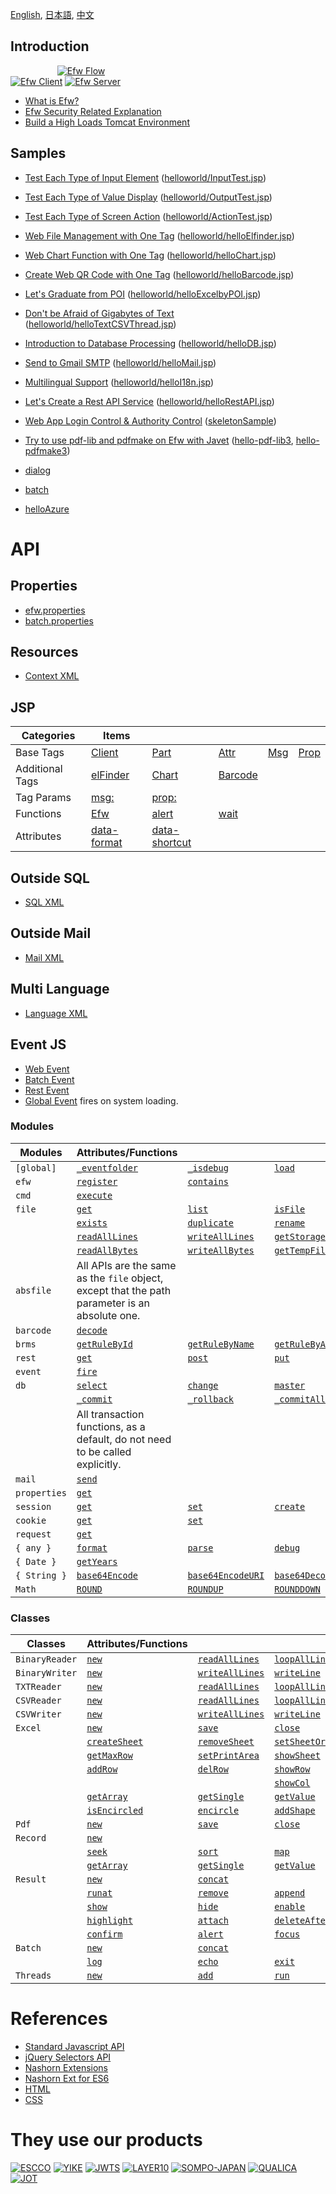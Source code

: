 [English](README.md), [日本語](README_J.md), [中文](README_C.md)

## Introduction

&nbsp;&nbsp;&nbsp;&nbsp;&nbsp;&nbsp;&nbsp;&nbsp;&nbsp;&nbsp;&nbsp;&nbsp;&nbsp;&nbsp;&nbsp;&nbsp;&nbsp;&nbsp;
[![Efw Flow](./help/img/efw_flow.png)](./help/img/efw_flow_org.png)<br>
[![Efw Client](./help/img/efw_client.png)](./help/img/efw_client_org.png)
[![Efw Server](./help/img/efw_server.png)](./help/img/efw_server_org.png)

* [What is Efw?](https://qiita.com/changkejun/items/844953846f3e6bed4a9d)
* [Efw Security Related Explanation](https://qiita.com/changkejun/items/70184f814ff52f862d91)
* [Build a High Loads Tomcat Environment](https://qiita.com/changkejun/items/fb325ed0a9d81f3bf5f0)


## Samples

* [Test Each Type of Input Element](https://qiita.com/changkejun/items/2f59403e8fa3b0f40eb7) ([helloworld/InputTest.jsp](https://github.com/efwGrp/qittaSamples/tree/main/helloworld/InputTest.jsp))
* [Test Each Type of Value Display](https://qiita.com/changkejun/items/f634ae1c8040cef4cc01) ([helloworld/OutputTest.jsp](https://github.com/efwGrp/qittaSamples/tree/main/helloworld/OutputTest.jsp))
* [Test Each Type of Screen Action](https://qiita.com/changkejun/items/3accadd827594d1bccdf) ([helloworld/ActionTest.jsp](https://github.com/efwGrp/qittaSamples/tree/main/helloworld/ActionTest.jsp))
* [Web File Management with One Tag](https://qiita.com/changkejun/items/3f943f089d44d83296af) ([helloworld/helloElfinder.jsp](https://github.com/efwGrp/qittaSamples/tree/main/helloworld/helloElfinder.jsp))
* [Web Chart Function with One Tag](https://qiita.com/changkejun/items/dc976ccaaf82458c7771) ([helloworld/helloChart.jsp](https://github.com/efwGrp/qittaSamples/tree/main/helloworld/helloChart.jsp))
* [Create Web QR Code with One Tag](https://qiita.com/changkejun/items/0cdef7d8d288f9f0a563) ([helloworld/helloBarcode.jsp](https://github.com/efwGrp/qittaSamples/tree/main/helloworld/helloBarcode.jsp))
* [Let's Graduate from POI](https://qiita.com/changkejun/items/5f6c5b234dc1322ec859) ([helloworld/helloExcelbyPOI.jsp](https://github.com/efwGrp/qittaSamples/tree/main/helloworld/helloExcelbyPOI.jsp))
* [Don't be Afraid of Gigabytes of Text](https://qiita.com/changkejun/items/97af2b8722c149f5335d) ([helloworld/helloTextCSVThread.jsp](https://github.com/efwGrp/qittaSamples/tree/main/helloworld/helloTextCSVThread.jsp))
* [Introduction to Database Processing](https://qiita.com/changkejun/items/d046d1804b4c996700e2) ([helloworld/helloDB.jsp](https://github.com/efwGrp/qittaSamples/tree/main/helloworld/helloDB.jsp))
* [Send to Gmail SMTP](https://qiita.com/changkejun/items/26fe53af470ee1a96b05) ([helloworld/helloMail.jsp](https://github.com/efwGrp/qittaSamples/tree/main/helloworld/helloMail.jsp))
* [Multilingual Support](https://qiita.com/changkejun/items/7d0999b90b0e5370f928) ([helloworld/helloI18n.jsp](https://github.com/efwGrp/qittaSamples/tree/main/helloworld/helloI18n.jsp))
* [Let's Create a Rest API Service](https://qiita.com/changkejun/items/54c3df529a1b83093790) ([helloworld/helloRestAPI.jsp](https://github.com/efwGrp/qittaSamples/tree/main/helloworld/helloRestAPI.jsp))
* [Web App Login Control & Authority Control](https://qiita.com/changkejun/items/c36d3671493225ad14ce) ([skeletonSample](https://github.com/efwGrp/qittaSamples/tree/main/skeletonSample))
* [Try to use pdf-lib and pdfmake on Efw with Javet](https://qiita.com/changkejun/items/5f50cf3d3e935dd90989) ([hello-pdf-lib3](https://github.com/efwGrp/qittaSamples/tree/main/hello-pdf-lib3), [hello-pdfmake3](https://github.com/efwGrp/qittaSamples/tree/main/hello-pdfmake3))

* [dialog](samples/dialogSample)
* [batch](samples/batchSample)
* [helloAzure](samples/helloAzure)


# API

## Properties

* [efw.properties](help/e/properties.web.md)
* [batch.properties](help/e/properties.batch.md)

## Resources

* [Context XML](help/e/resources.context.md)

## JSP

| Categories | Items  |||||
|---|---|---|---|---|---|
| Base Tags | [Client](help/e/tag.client.md) | [Part](help/e/tag.part.md) | [Attr](help/e/tag.attr.md) | [Msg](help/e/tag.msg.md) | [Prop](help/e/tag.prop.md) |
| Additional Tags | [elFinder](help/e/tag.elfinder.md) | [Chart](help/e/tag.chart.md) | [Barcode](help/e/tag.barcode.md) |  |  |
| Tag Params | [msg:](help/e/tag.attr.msg.md) | [prop:](help/e/tag.attr.prop.md) |  |  |  |
| Functions | [Efw](help/e/api_efw_function.md) | [alert](help/e/efw.dialog.alert.md) | [wait](help/e/efw.dialog.wait.md) |  |  |
| Attributes | [data-format](help/e/api_data_format.md) | [data-shortcut](help/e/api_data_shortcut.md) |  |  |  |

## Outside SQL

* [SQL XML](help/e/api_sql.md)

## Outside Mail

* [Mail XML](help/e/api_mail.md)

## Multi Language

* [Language XML](help/e/api_language.md)

## Event JS

* [Web Event](help/e/api_webevent.md)
* [Batch Event](help/e/api_batchevent.md)
* [Rest Event](help/e/api_restevent.md)
* [Global Event](help/e/api_global.md) fires on system loading.

### Modules

| Modules | Attributes/Functions |||||
|---|---|---|---|---|---|
| `[global]` | [`_eventfolder`](help/e/global._eventfolder.md) | [`_isdebug`](help/e/global._isdebug.md) | [`load`](help/e/global.load.md) | [`loadWithNewGlobal`](help/e/global.loadWithNewGlobal.md) | [`loadWithGlobalPool`](help/e/global.loadWithGlobalPool.md) |
| `efw` | [`register`](help/e/efw.register.md) | [`contains`](help/e/efw.contains.md) |  |  |  |
| `cmd` | [`execute`](help/e/cmd.execute.md) |  |  |  |  |
| `file` | [`get`](help/e/file.get.md) | [`list`](help/e/file.list.md) | [`isFile`](help/e/file.isFile.md) | [`isFolder`](help/e/file.isFolder.md) | [`makeFile`](help/e/file.makeFile.md) |
|  | [`exists`](help/e/file.exists.md) | [`duplicate`](help/e/file.duplicate.md) | [`rename`](help/e/file.rename.md) | [`remove`](help/e/file.remove.md) | [`makeDir`](help/e/file.makeDir.md) |
|  | [`readAllLines`](help/e/file.readAllLines.md) | [`writeAllLines`](help/e/file.writeAllLines.md) | [`getStorageFolder`](help/e/file.getStorageFolder.md) | [`saveUploadFiles`](help/e/file.saveUploadFiles.md) | [`saveSingleUploadFile`](help/e/file.saveSingleUploadFile.md) |
|  | [`readAllBytes`](help/e/file.readAllBytes.md) | [`writeAllBytes`](help/e/file.writeAllBytes.md) | [`getTempFileName`](help/e/file.getTempFileName.md) | [`move`](help/e/file.move.md) |  |
| `absfile` | All APIs are the same as the `file` object, except that the path parameter is an absolute one.  |||||
| `barcode` | [`decode`](help/e/barcode.decode.md) |  |  |  |  |
| `brms` | [`getRuleById`](help/e/brms.getRuleById.md) | [`getRuleByName`](help/e/brms.getRuleByName.md) | [`getRuleByAlias`](help/e/brms.getRuleByAlias.md) |  |  |
| `rest` | [`get`](help/e/rest.get.md) | [`post`](help/e/rest.post.md) | [`put`](help/e/rest.put.md) | [`delete`](help/e/rest.delete.md) | [`getStatus`](help/e/rest.getStatus.md) |
| `event` | [`fire`](help/e/event.fire.md) |  |  |  |  |
| `db` | [`select`](help/e/db.select.md) | [`change`](help/e/db.change.md) | [`master`](help/e/db.master.md) |  |  |
|  | [`_commit`](help/e/db._commit.md) | [`_rollback`](help/e/db._rollback.md) | [`_commitAll`](help/e/db._commitAll.md) | [`_rollbackAll`](help/e/db._rollbackAll.md) |  |
|  | All transaction functions, as a default, do not need to be called explicitly.  |||||
| `mail` | [`send`](help/e/mail.send.md) |  |  |  |  |
| `properties` | [`get`](help/e/properties.get.md) |  |  |  |  |
| `session` | [`get`](help/e/session.get.md) | [`set`](help/e/session.set.md) | [`create`](help/e/session.create.md) | [`invalidate`](help/e/session.invalidate.md) |  |
| `cookie` | [`get`](help/e/cookie.get.md) | [`set`](help/e/cookie.set.md) |  |  |  |
| `request` | [`get`](help/e/request.get.md) |  |  |  |  |
| `{ any }` | [`format`](help/e/any.format.md) | [`parse`](help/e/any.parse.md) | [`debug`](help/e/any.debug.md) |  |  |
| `{ Date }` | [`getYears`](help/e/Date.getYears.md) |  |  |  |  |
| `{ String }` | [`base64Encode`](help/e/String.base64Encode.md) | [`base64EncodeURI`](help/e/String.base64EncodeURI.md) | [`base64Decode`](help/e/String.base64Decode.md) |  |  |
| `Math` | [`ROUND`](help/e/Math.ROUND.md) | [`ROUNDUP`](help/e/Math.ROUNDUP.md) | [`ROUNDDOWN`](help/e/Math.ROUNDDOWN.md) |  |  |


### Classes

| Classes | Attributes/Functions |||||
|---|---|---|---|---|---|
| `BinaryReader` | [`new`](help/e/BinaryReader.new.md) | [`readAllLines`](help/e/BinaryReader.readAllLines.md) | [`loopAllLines`](help/e/BinaryReader.loopAllLines.md) |  |  |
| `BinaryWriter` | [`new`](help/e/BinaryWriter.new.md) | [`writeAllLines`](help/e/BinaryWriter.writeAllLines.md) | [`writeLine`](help/e/BinaryWriter.writeLine.md) | [`close`](help/e/BinaryWriter.close.md) |  |
| `TXTReader` | [`new`](help/e/TXTReader.new.md) | [`readAllLines`](help/e/TXTReader.readAllLines.md) | [`loopAllLines`](help/e/TXTReader.loopAllLines.md) |  |  |
| `CSVReader` | [`new`](help/e/CSVReader.new.md) | [`readAllLines`](help/e/CSVReader.readAllLines.md) | [`loopAllLines`](help/e/CSVReader.loopAllLines.md) |  |  |
| `CSVWriter` | [`new`](help/e/CSVWriter.new.md) | [`writeAllLines`](help/e/CSVWriter.writeAllLines.md) | [`writeLine`](help/e/CSVWriter.writeLine.md) | [`close`](help/e/CSVWriter.close.md) |  |
| `Excel` | [`new`](help/e/excel.new.md) | [`save`](help/e/excel.save.md) | [`close`](help/e/excel.close.md) | [`getSheetNames`](help/e/excel.getSheetNames.md) |  |
|  | [`createSheet`](help/e/excel.createSheet.md) | [`removeSheet`](help/e/excel.removeSheet.md) | [`setSheetOrder`](help/e/excel.setSheetOrder.md) | [`setActiveSheet`](help/e/excel.setActiveSheet.md) |  |
|  | [`getMaxRow`](help/e/excel.getMaxRow.md) | [`setPrintArea`](help/e/excel.setPrintArea.md) | [`showSheet`](help/e/excel.showSheet.md) | [`hideSheet`](help/e/excel.hideSheet.md) | [`zoomSheet`](help/e/excel.zoomSheet.md) |
|  | [`addRow`](help/e/excel.addRow.md) | [`delRow`](help/e/excel.delRow.md) | [`showRow`](help/e/excel.showRow.md) | [`hideRow`](help/e/excel.hideRow.md) |  |
|  |  |  | [`showCol`](help/e/excel.showCol.md) | [`hideCol`](help/e/excel.hideCol.md) |  |
|  | [`getArray`](help/e/excel.getArray.md) | [`getSingle`](help/e/excel.getSingle.md) | [`getValue`](help/e/excel.getValue.md) | [`setCell`](help/e/excel.setCell.md) | [`setLink`](help/e/excel.setLink.md) |
|  | [`isEncircled`](help/e/excel.isEncircled.md) | [`encircle`](help/e/excel.encircle.md) | [`addShape`](help/e/excel.addShape.md) | [`addShapeInRange`](help/e/excel.addShapeInRange.md) | [`replacePicture`](help/e/excel.replacePicture.md) |
| `Pdf` | [`new`](help/e/pdf.new.md) | [`save`](help/e/pdf.save.md) | [`close`](help/e/pdf.close.md) | [`setField`](help/e/excel.setField.md) |  |
| `Record` | [`new`](help/e/record.new.md) |  |  |  |  |
|  | [`seek`](help/e/record.seek.md) | [`sort`](help/e/record.sort.md) | [`map`](help/e/record.map.md) | [`makeAllKeysUpperCase`](help/e/record.makeAllKeysUpperCase.md) | [`makeAllKeysLowerCase`](help/e/record.makeAllKeysLowerCase.md) |
|  | [`getArray`](help/e/record.getArray.md) | [`getSingle`](help/e/record.getSingle.md) | [`getValue`](help/e/record.getValue.md) | [`length`](help/e/record.length.md) |  |
| `Result` | [`new`](help/e/result.new.md) | [`concat`](help/e/result.concat.md) |  |  |  |
|  | [`runat`](help/e/result.runat.md) | [`remove`](help/e/result.remove.md) | [`append`](help/e/result.append.md) | [`withdata`](help/e/result.withdata.md) |  |
|  | [`show`](help/e/result.show.md) | [`hide`](help/e/result.hide.md) | [`enable`](help/e/result.enable.md) | [`disable`](help/e/result.disable.md) |  |
|  | [`highlight`](help/e/result.highlight.md) | [`attach`](help/e/result.attach.md) | [`deleteAfterDownload`](help/e/result.deleteAfterDownload.md) | [`saveas`](help/e/result.saveas.md) |  |
|  | [`confirm`](help/e/result.confirm.md) | [`alert`](help/e/result.alert.md) | [`focus`](help/e/result.focus.md) | [`eval`](help/e/result.eval.md) | [`navigate`](help/e/result.navigate.md) |
| `Batch` | [`new`](help/e/batch.new.md) | [`concat`](help/e/batch.concat.md) |  |  |  |
|  | [`log`](help/e/batch.log.md) | [`echo`](help/e/batch.echo.md) | [`exit`](help/e/batch.exit.md) |  |  |
| `Threads` | [`new`](help/e/threads.new.md) | [`add`](help/e/threads.add.md) | [`run`](help/e/threads.run.md) |  |  |

# References

* [Standard Javascript API](help/e/Standard_Javascript_API.md)
* [jQuery Selectors API](help/e/jQuery_Selectors_API.md)
* [Nashorn Extensions](https://wiki.openjdk.org/display/Nashorn/Nashorn+extensions)
* [Nashorn Ext for ES6](https://github.com/efwGrp/nashorn-ext-for-es6)
* [HTML](https://www.tohoho-web.com/html/index2.htm)
* [CSS](https://www.tohoho-web.com/css/index.htm)

# They use our products

[![ESCCO](help/img/logos/escco.png)](https://www.escco.co.jp) 
[![YIKE](help/img/logos/yike.jpg)](https://www.escco.com.cn) 
[![JWTS](help/img/logos/jwts.png)](https://www.jwts.co.jp) 
[![LAYER10](help/img/logos/layer10.png)](http://www.layer10.jp/) 
[![SOMPO-JAPAN](help/img/logos/jpn_sompo.jpg)](https://www.sompo-japan.co.jp/) 
[![QUALICA](help/img/logos/qualica.png)](https://www.qualica.co.jp/) 
[![JOT](help/img/logos/jot.png)](https://www.jotnw.or.jp/)

